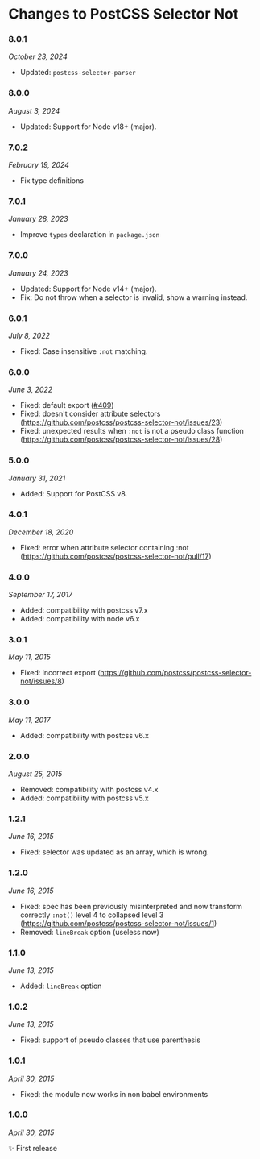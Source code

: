 # Changes to PostCSS Selector Not

### 8.0.1

_October 23, 2024_

- Updated: `postcss-selector-parser`

### 8.0.0

_August 3, 2024_

- Updated: Support for Node v18+ (major).

### 7.0.2

_February 19, 2024_

- Fix type definitions

### 7.0.1

_January 28, 2023_

- Improve `types` declaration in `package.json`

### 7.0.0

_January 24, 2023_

- Updated: Support for Node v14+ (major).
- Fix: Do not throw when a selector is invalid, show a warning instead.

### 6.0.1

_July 8, 2022_

- Fixed: Case insensitive `:not` matching.

### 6.0.0

_June 3, 2022_

- Fixed: default export ([#409](https://github.com/csstools/postcss-plugins/issues/409))
- Fixed: doesn't consider attribute selectors (https://github.com/postcss/postcss-selector-not/issues/23)
- Fixed: unexpected results when `:not` is not a pseudo class function (https://github.com/postcss/postcss-selector-not/issues/28)

### 5.0.0

_January 31, 2021_

- Added: Support for PostCSS v8.

### 4.0.1

_December 18, 2020_

- Fixed: error when attribute selector containing :not (https://github.com/postcss/postcss-selector-not/pull/17)

### 4.0.0

_September 17, 2017_

- Added: compatibility with postcss v7.x
- Added: compatibility with node v6.x

### 3.0.1

_May 11, 2015_

- Fixed: incorrect export (https://github.com/postcss/postcss-selector-not/issues/8)

### 3.0.0

_May 11, 2017_

- Added: compatibility with postcss v6.x

### 2.0.0

_August 25, 2015_

- Removed: compatibility with postcss v4.x
- Added: compatibility with postcss v5.x

### 1.2.1

_June 16, 2015_

- Fixed: selector was updated as an array, which is wrong.

### 1.2.0

_June 16, 2015_

- Fixed: spec has been previously misinterpreted and now transform correctly
`:not()` level 4 to collapsed level 3
(https://github.com/postcss/postcss-selector-not/issues/1)
- Removed: `lineBreak` option (useless now)

### 1.1.0

_June 13, 2015_

- Added: `lineBreak` option

### 1.0.2

_June 13, 2015_

- Fixed: support of pseudo classes that use parenthesis

### 1.0.1

_April 30, 2015_

- Fixed: the module now works in non babel environments

### 1.0.0

_April 30, 2015_

✨ First release
